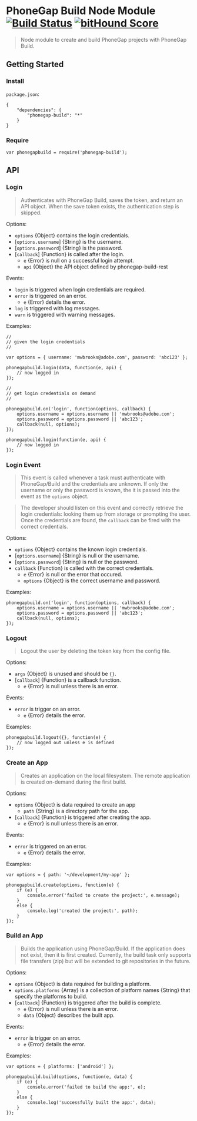 # PhoneGap Build Node Module [![Build Status][travis-ci-img]][travis-ci-url] [![bitHound Score][bithound-img]][bithound-url]

> Node module to create and build PhoneGap projects with PhoneGap Build.

## Getting Started

### Install

`package.json`:

    {
        "dependencies": {
            "phonegap-build": "*"
        }
    }

### Require

    var phonegapbuild = require('phonegap-build');

## API

### Login

> Authenticates with PhoneGap Build, saves the token, and return an API object.
> When the save token exists, the authentication step is skipped.

Options:

  - `options` {Object} contains the login credentials.
  - [`options.username`] {String} is the username.
  - [`options.password`] {String} is the password.
  - [`callback`] {Function} is called after the login.
    - `e` {Error} is null on a successful login attempt.
    - `api` {Object} the API object defined by phonegap-build-rest

Events:

  - `login` is triggered when login credentials are required.
  - `error` is triggered on an error.
    - `e` {Error} details the error.
  - `log` is triggered with log messages.
  - `warn` is triggered with warning messages.

Examples:

    //
    // given the login credentials
    //

    var options = { username: 'mwbrooks@adobe.com', password: 'abc123' };

    phonegapbuild.login(data, function(e, api) {
        // now logged in
    });

    //
    // get login credentials on demand
    //

    phonegapbuild.on('login', function(options, callback) {
        options.username = options.username || 'mwbrooks@adobe.com';
        options.password = options.password || 'abc123';
        callback(null, options);
    });

    phonegapbuild.login(function(e, api) {
        // now logged in
    });

### Login Event

> This event is called whenever a task must authenticate with PhoneGap/Build
> and the credentials are unknown. If only the username or only the password
> is known, the it is passed into the event as the `options` object.

> The developer should listen on this event and correctly retrieve the login
> credentials: looking them up from storage or prompting the user. Once
> the credentials are found, the `callback` can be fired with the correct
> credentials.

Options:

  - `options` {Object} contains the known login credentials.
  - [`options.username`] {String} is null or the username.
  - [`options.password`] {String} is null or the password.
  - `callback` {Function} is called with the correct credentials.
    - `e` {Error} is null or the error that occured.
    - `options` {Object} is the correct username and password.

Examples:

    phonegapbuild.on('login', function(options, callback) {
        options.username = options.username || 'mwbrooks@adobe.com';
        options.password = options.password || 'abc123';
        callback(null, options);
    });

### Logout

> Logout the user by deleting the token key from the config file.

Options:

  - `args` {Object} is unused and should be `{}`.
  - [`callback`] {Function} is a callback function.
    - `e` {Error} is null unless there is an error.

Events:

  - `error` is trigger on an error.
    - `e` {Error} details the error.

Examples:

    phonegapbuild.logout({}, function(e) {
        // now logged out unless e is defined
    });

### Create an App

> Creates an application on the local filesystem.
> The remote application is created on-demand during the first build.

Options:

  - `options` {Object} is data required to create an app
    - `path` {String} is a directory path for the app.
  - [`callback`] {Function} is triggered after creating the app.
    - `e` {Error} is null unless there is an error.

Events:

  - `error` is triggered on an error.
    - `e` {Error} details the error.

Examples:

    var options = { path: '~/development/my-app' };

    phonegapbuild.create(options, function(e) {
        if (e) {
            console.error('failed to create the project:', e.message);
        }
        else {
            console.log('created the project:', path);
        }
    });

### Build an App

> Builds the application using PhoneGap/Build. If the application does not
> exist, then it is first created. Currently, the build task only supports
> file transfers (zip) but will be extended to git repositories in the future.

Options:

  - `options` {Object} is data required for building a platform.
  - `options.platforms` {Array} is a collection of platform names {String} that
                        specify the platforms to build.
  - [`callback`] {Function} is triggered after the build is complete.
    - `e` {Error} is null unless there is an error.
    - `data` {Object} describes the built app.

Events:

  - `error` is trigger on an error.
    - `e` {Error} details the error.

Examples:

    var options = { platforms: ['android'] };

    phonegapbuild.build(options, function(e, data) {
        if (e) {
            console.error('failed to build the app:', e);
        }
        else {
            console.log('successfully built the app:', data);
        }
    });

[travis-ci-img]: https://travis-ci.org/phonegap/node-phonegap-build.svg?branch=master
[travis-ci-url]: https://travis-ci.org/phonegap/node-phonegap-build
[bithound-img]: https://www.bithound.io/github/phonegap/node-phonegap-build/badges/score.svg
[bithound-url]: https://www.bithound.io/github/phonegap/node-phonegap-build

